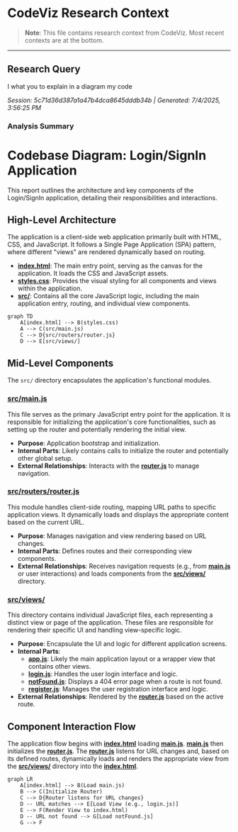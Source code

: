 # CodeViz Research Context

> **Note**: This file contains research context from CodeViz. Most recent contexts are at the bottom.

---

## Research Query

I what you to explain in a diagram my code

*Session: 5c71d36d387a1a47b4dca8645dddb34b | Generated: 7/4/2025, 3:56:25 PM*

### Analysis Summary

# Codebase Diagram: Login/SignIn Application

This report outlines the architecture and key components of the Login/SignIn application, detailing their responsibilities and interactions.

## High-Level Architecture

The application is a client-side web application primarily built with HTML, CSS, and JavaScript. It follows a Single Page Application (SPA) pattern, where different "views" are rendered dynamically based on routing.

-   **[index.html](index.html)**: The main entry point, serving as the canvas for the application. It loads the CSS and JavaScript assets.
-   **[styles.css](styles.css)**: Provides the visual styling for all components and views within the application.
-   **[src/](src/)**: Contains all the core JavaScript logic, including the main application entry, routing, and individual view components.

```mermaid
graph TD
    A[index.html] --> B(styles.css)
    A --> C(src/main.js)
    C --> D{src/routers/router.js}
    D --> E[src/views/]
```

## Mid-Level Components

The `src/` directory encapsulates the application's functional modules.

### **[src/main.js](src/main.js)**

This file serves as the primary JavaScript entry point for the application. It is responsible for initializing the application's core functionalities, such as setting up the router and potentially rendering the initial view.

-   **Purpose**: Application bootstrap and initialization.
-   **Internal Parts**: Likely contains calls to initialize the router and potentially other global setup.
-   **External Relationships**: Interacts with the **[router.js](src/routers/router.js)** to manage navigation.

### **[src/routers/router.js](src/routers/router.js)**

This module handles client-side routing, mapping URL paths to specific application views. It dynamically loads and displays the appropriate content based on the current URL.

-   **Purpose**: Manages navigation and view rendering based on URL changes.
-   **Internal Parts**: Defines routes and their corresponding view components.
-   **External Relationships**: Receives navigation requests (e.g., from **[main.js](src/main.js)** or user interactions) and loads components from the **[src/views/](src/views/)** directory.

### **[src/views/](src/views/)**

This directory contains individual JavaScript files, each representing a distinct view or page of the application. These files are responsible for rendering their specific UI and handling view-specific logic.

-   **Purpose**: Encapsulate the UI and logic for different application screens.
-   **Internal Parts**:
    -   **[app.js](src/views/app.js)**: Likely the main application layout or a wrapper view that contains other views.
    -   **[login.js](src/views/login.js)**: Handles the user login interface and logic.
    -   **[notFound.js](src/views/notFound.js)**: Displays a 404 error page when a route is not found.
    -   **[register.js](src/views/register.js)**: Manages the user registration interface and logic.
-   **External Relationships**: Rendered by the **[router.js](src/routers/router.js)** based on the active route.

## Component Interaction Flow

The application flow begins with **[index.html](index.html)** loading **[main.js](src/main.js)**. **[main.js](src/main.js)** then initializes the **[router.js](src/routers/router.js)**. The **[router.js](src/routers/router.js)** listens for URL changes and, based on its defined routes, dynamically loads and renders the appropriate view from the **[src/views/](src/views/)** directory into the **[index.html](index.html)**.

```mermaid
graph LR
    A[index.html] --> B(Load main.js)
    B --> C(Initialize Router)
    C --> D{Router listens for URL changes}
    D -- URL matches --> E[Load View (e.g., login.js)]
    E --> F(Render View to index.html)
    D -- URL not found --> G[Load notFound.js]
    G --> F
```

